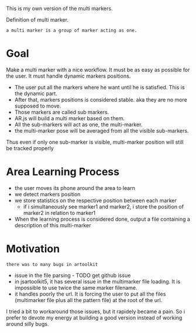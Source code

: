 This is my own version of the multi markers. 


Definition of multi marker.

	a multi marker is a group of marker acting as one.

# Goal
Make a multi marker with a nice workflow. It must be as easy as possible for the user.
It must handle dynamic markers positions. 

- The user put all the markers where he want until he is satisfied. This is the dynamic part.
- After that, markers positions is considered stable. aka they are no more supposed to move.
- Those markers are called sub markers.
- AR.js will build a multi marker based on them. 
- All the sub-markers will act as one, the multi-marker. 
- the multi-marker pose will be averaged from all the visible sub-markers.

Thus even if only one sub-marker is visible, multi-marker position will still be tracked properly

# Area Learning Process
- the user moves its phone around the area to learn
- we detect markers position
- we store statistics on the respective position between each marker
  - if i simultaneously see marker1 and marker2, i store the position of marker2 in relation to marker1 
- When the learning process is considered done, output a file containing a description of this multi-marker

# Motivation 

	there was to many bugs in artoolkit 

- issue in the file parsing - TODO get github issue
- in jsartoolkit5, it has several issue in the multimarker file loading. It is
  impossible to use twice the same marker filename.
- it handles poorly the url. It is forcing the user to put all the 
  files (multimarker file plus all the pattern file) at the root of the url.
  
I tried a bit to workaround those issues, but it rapidely became a pain. 
So i prefer to devote my energy at building a good version instead of working around
silly bugs.
